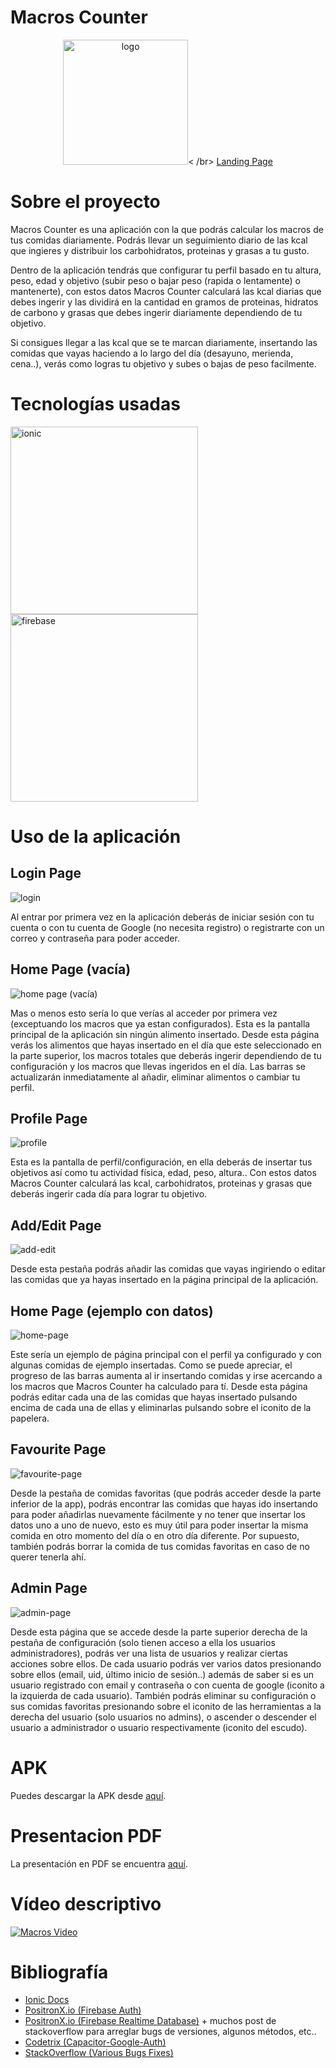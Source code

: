 # Macros Counter

<p align="center">
  <img src="media-readme/logo.png" alt="logo" width="200" height="200">< /br>
  <a href="https://ismaelpacheco13.github.io/macros-counter-ionic-final-landing-page/">Landing Page</a>
</p>

# Sobre el proyecto

Macros Counter es una aplicación con la que podrás calcular los macros de tus comidas diariamente. Podrás llevar un seguimiento diario de las kcal que ingieres y distribuir los carbohidratos, proteinas y grasas a tu gusto.

Dentro de la aplicación tendrás que configurar tu perfil basado en tu altura, peso, edad y objetivo (subir peso o bajar peso (rapida o lentamente) o mantenerte), con estos datos Macros Counter calculará las kcal diarias que debes ingerir y las dividirá en la cantidad en gramos de proteinas, hidratos de carbono y grasas que debes ingerir diariamente dependiendo de tu objetivo.

Si consigues llegar a las kcal que se te marcan diariamente, insertando las comidas que vayas haciendo a lo largo del día (desayuno, merienda, cena..), verás como logras tu objetivo y subes o bajas de peso facilmente.

# Tecnologías usadas

<img src="https://ionicframework.com/blog/wp-content/uploads/2020/10/white-on-color.png" alt="ionic" width="300" heigth="100"/>

<img src="https://firebase.google.com/downloads/brand-guidelines/PNG/logo-built_white.png?hl=es" alt="firebase" width="300" heigth="100"/>

# Uso de la aplicación

## Login Page

<img src="media-readme/1.png" alt="login"/>

Al entrar por primera vez en la aplicación deberás de iniciar sesión con tu cuenta o con tu cuenta de Google (no necesita registro) o registrarte con un correo y contraseña para poder acceder.

## Home Page (vacía)

<img src="media-readme/2.png" alt="home page (vacía)"/>

Mas o menos esto sería lo que verías al acceder por primera vez (exceptuando los macros que ya estan configurados).
Esta es la pantalla principal de la aplicación sin ningún alimento insertado. Desde esta página verás los alimentos que hayas insertado en el día que este seleccionado en la parte superior,
los macros totales que deberás ingerir dependiendo de tu configuración y los macros que llevas ingeridos en el día. Las barras se actualizarán inmediatamente al añadir, eliminar alimentos o cambiar tu perfil.

## Profile Page

<img src="media-readme/4.png" alt="profile"/>

Esta es la pantalla de perfil/configuración, en ella deberás de insertar tus objetivos así como tu actividad física, edad, peso, altura..
Con estos datos Macros Counter calculará las kcal, carbohidratos, proteinas y grasas que deberás ingerir cada día para lograr tu objetivo.

## Add/Edit Page

<img src="media-readme/7.png" alt="add-edit"/>

Desde esta pestaña podrás añadir las comidas que vayas ingiriendo o editar las comidas que ya hayas insertado en la página principal de la aplicación.

## Home Page (ejemplo con datos)

<img src="media-readme/3.png" alt="home-page"/>

Este sería un ejemplo de página principal con el perfil ya configurado y con algunas comidas de ejemplo insertadas.
Como se puede apreciar, el progreso de las barras aumenta al ir insertando comidas y irse acercando a los macros que Macros Counter ha calculado para tí.
Desde esta página podrás editar cada una de las comidas que hayas insertado pulsando encima de cada una de ellas y eliminarlas pulsando sobre el iconito de la papelera.

## Favourite Page

<img src="media-readme/6.png" alt="favourite-page"/>

Desde la pestaña de comidas favoritas (que podrás acceder desde la parte inferior de la app), podrás encontrar las comidas que hayas ido insertando para poder añadirlas nuevamente fácilmente y no tener
que insertar los datos uno a uno de nuevo, esto es muy útil para poder insertar la misma comida en otro momento del día o en otro día diferente.
Por supuesto, también podrás borrar la comida de tus comidas favoritas en caso de no querer tenerla ahí.

## Admin Page

<img src="media-readme/5.png" alt="admin-page"/>

Desde esta página que se accede desde la parte superior derecha de la pestaña de configuración (solo tienen acceso a ella los usuarios administradores), podrás ver una lista de usuarios y realizar ciertas acciones sobre ellos.
De cada usuario podrás ver varios datos presionando sobre ellos (email, uid, último inicio de sesión..) además de saber si es un usuario registrado con email y contraseña o con cuenta de google (iconito a la izquierda de cada usuario).
También podrás eliminar su configuración o sus comidas favoritas presionando sobre el iconito de las herramientas a la derecha del usuario (solo usuarios no admins), o ascender o descender el usuario a administrador o usuario respectivamente (iconito del escudo).


# APK
Puedes descargar la APK desde [aquí](media-readme/macrosCounter.apk).

# Presentacion PDF
La presentación en PDF se encuentra [aquí](media-readme/presentacion.pdf).

# Vídeo descriptivo
[![Macros Video](https://img.youtube.com/vi/dKF1f4RjDGQ/0.jpg)](https://www.youtube.com/watch?v=dKF1f4RjDGQ)

# Bibliografía
- [Ionic Docs](https://ionicframework.com/docs)
- [PositronX.io (Firebase Auth)](https://www.positronx.io/ionic-firebase-authentication-tutorial-with-examples/)
- [PositronX.io (Firebase Realtime Database)](https://www.positronx.io/build-ionic-firebase-crud-app-with-angular/) + muchos post de stackoverflow para arreglar bugs de versiones, algunos métodos, etc..
- [Codetrix (Capacitor-Google-Auth)](https://www.npmjs.com/package/@codetrix-studio/capacitor-google-auth)
- [StackOverflow (Various Bugs Fixes)](https://es.stackoverflow.com/)